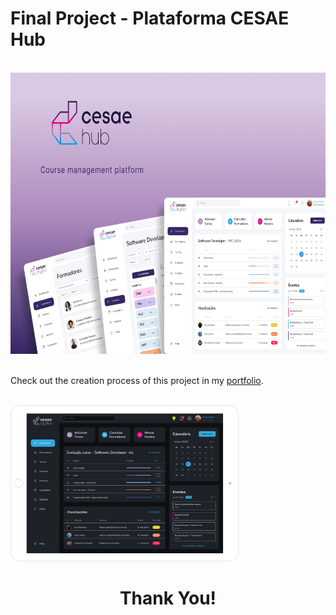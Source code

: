 # Final Project - Plataforma CESAE Hub
<br>
<div align="center">
  <img alt="Cesae Hub Cover" height="450" src="./images/Cover(1).png">
</div> 
<div>
  <br>
  <p>Check out the creation process of this project in my <a href="https://readymag.website/u1230609390/natana/cesaehub/" target="_blank">portfolio</a>.</p>
</div>
<div>
  <br>
  <img alt="Cesae Hub desktop" height="250" src="./images/DarkModeTablet.png">
</div> 
<div align="center">
 <h1>Thank You!</h1>
</div> 


 
